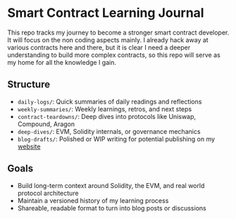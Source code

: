 # Smart Contract Learning Journal

This repo tracks my journey to become a stronger smart contract developer. It will focus on the non coding aspects mainly. I already hack away at various contracts here and there, but it is clear I need a deeper understanding to build more complex contracts, so this repo will serve as my home for all the knowledge I gain.

## Structure

- `daily-logs/`: Quick summaries of daily readings and reflections
- `weekly-summaries/`: Weekly learnings, retros, and next steps
- `contract-teardowns/`: Deep dives into protocols like Uniswap, Compound, Aragon
- `deep-dives/`: EVM, Solidity internals, or governance mechanics
- `blog-drafts/`: Polished or WIP writing for potential publishing on my [website](https://shan8851.com)

## Goals

- Build long-term context around Solidity, the EVM, and real world protocol architecture
- Maintain a versioned history of my learning process
- Shareable, readable format to turn into blog posts or discussions
